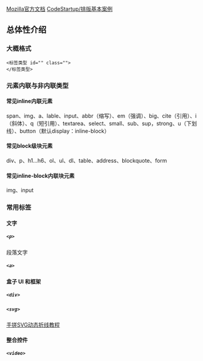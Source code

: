 [Mozilla官方文档](https://developer.mozilla.org/zh-CN/)
[CodeStartup/排版基本案例](https://space.bilibili.com/451368848/channel/seriesdetail?sid=834289)
## 总体性介绍
### 大概格式
```
<标签类型 id="" class="">
</标签类型>
```
### 元素内联与非内联类型
#### 常见inline内联元素
span、img、a、lable、input、abbr（缩写）、em（强调）、big、cite（引用）、i（斜体）、q（短引用）、textarea、select、small、sub、sup，strong、u（下划线）、button（默认display：inline-block）
#### 常见block级块元素
div、p、h1…h6、ol、ul、dl、table、address、blockquote、form
#### 常见inline-block内联块元素
img、input
### 常用标签

#### 文字
##### `<p>`

段落文字
##### `<a>`

#### 盒子 UI 和框架
##### `<div>`



##### `<svg>`
[手搓SVG动态折线教程](https://www.bilibili.com/video/BV1n541147Rz/?spm_id_from=333.999.0.0&vd_source=b0e43c2699f8a8121ebf635fdc2de169)


#### 整合控件
##### `<video>`
